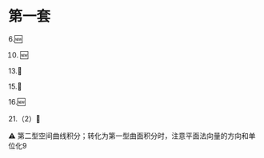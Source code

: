 # 第一套

6.:new:

10. :new:

13.:red_circle:

15.:red_circle:

16.:new:

21.（2）:red_circle:

:warning: 第二型空间曲线积分；转化为第一型曲面积分时，注意平面法向量的方向和单位化9